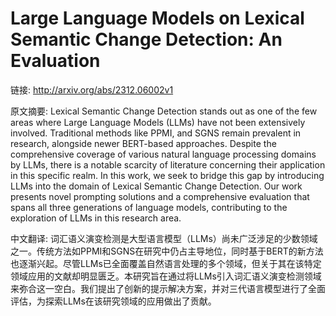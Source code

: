 # Large Language Models on Lexical Semantic Change Detection: An Evaluation

链接: http://arxiv.org/abs/2312.06002v1

原文摘要:
Lexical Semantic Change Detection stands out as one of the few areas where
Large Language Models (LLMs) have not been extensively involved. Traditional
methods like PPMI, and SGNS remain prevalent in research, alongside newer
BERT-based approaches. Despite the comprehensive coverage of various natural
language processing domains by LLMs, there is a notable scarcity of literature
concerning their application in this specific realm. In this work, we seek to
bridge this gap by introducing LLMs into the domain of Lexical Semantic Change
Detection. Our work presents novel prompting solutions and a comprehensive
evaluation that spans all three generations of language models, contributing to
the exploration of LLMs in this research area.

中文翻译:
词汇语义演变检测是大型语言模型（LLMs）尚未广泛涉足的少数领域之一。传统方法如PPMI和SGNS在研究中仍占主导地位，同时基于BERT的新方法也逐渐兴起。尽管LLMs已全面覆盖自然语言处理的多个领域，但关于其在该特定领域应用的文献却明显匮乏。本研究旨在通过将LLMs引入词汇语义演变检测领域来弥合这一空白。我们提出了创新的提示解决方案，并对三代语言模型进行了全面评估，为探索LLMs在该研究领域的应用做出了贡献。
